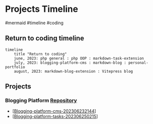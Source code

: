 # Projects Timeline

#mermaid #timeline #coding

## Return to coding timeline

```mermaid
timeline
    title "Return to coding"
    june, 2023: php general : php OOP : markdown-task-extension
    july, 2023: blogging-platform-cms : markdown-blog : personal-portfolio
    august, 2023: markdown-blog-extension : Vitepress blog
```

## Projects
### Blogging Platform [Repository](https://github.com/voiceinthedark/blogging-platform-cms)
- [[Blogging-platform-cms-202306232144]]
- [[Blogging-platform-tasks-202306250215]]

[//begin]: # "Autogenerated link references for markdown compatibility"
[Blogging-platform-cms-202306232144]: ../notes-development/projects/Blogging-platform-cms-202306232144 "Blogging-platform-cms"
[Blogging-platform-tasks-202306250215]: ../notes-development/projects/Blogging-platform-tasks-202306250215 "Blogging-platform-tasks"
[//end]: # "Autogenerated link references"